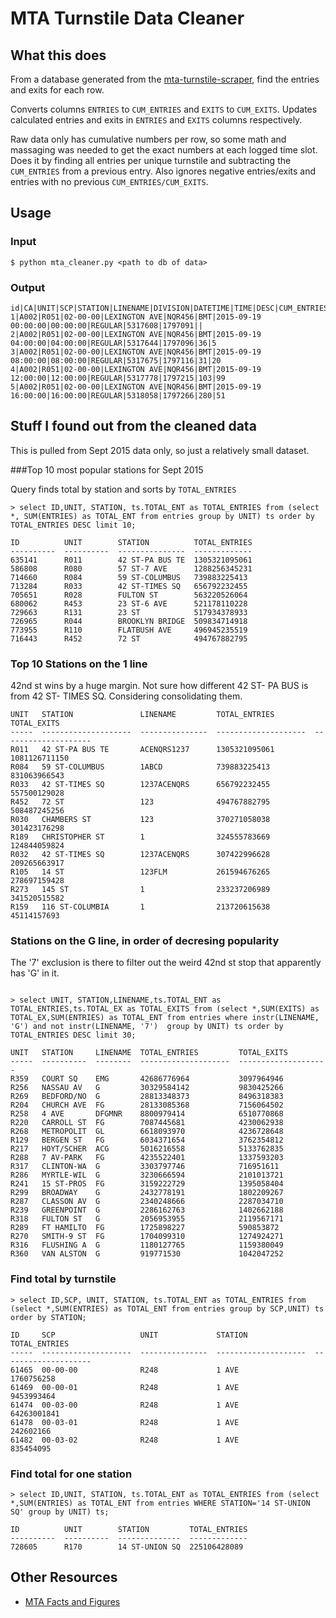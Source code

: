# MTA Turnstile Data Cleaner


## What this does
From a database generated from the [mta-turnstile-scraper](https://github.com/piratefsh/mta-turnstile-scraper), find the entries and exits for each row. 

Converts columns `ENTRIES` to `CUM_ENTRIES` and `EXITS` to `CUM_EXITS`. Updates calculated entries and exits in `ENTRIES` and `EXITS` columns respectively.

Raw data only has cumulative numbers per row, so some math and massaging was needed to get the exact numbers at each logged time slot. Does it by finding all entries per unique turnstile and subtracting the `CUM_ENTRIES` from a previous entry. Also ignores negative entries/exits and entries with no previous `CUM_ENTRIES/CUM_EXITS`.

## Usage

### Input

```
$ python mta_cleaner.py <path to db of data>
```

### Output

```
id|CA|UNIT|SCP|STATION|LINENAME|DIVISION|DATETIME|TIME|DESC|CUM_ENTRIES|CUM_EXITS|ENTRIES|EXITS
1|A002|R051|02-00-00|LEXINGTON AVE|NQR456|BMT|2015-09-19 00:00:00|00:00:00|REGULAR|5317608|1797091||
2|A002|R051|02-00-00|LEXINGTON AVE|NQR456|BMT|2015-09-19 04:00:00|04:00:00|REGULAR|5317644|1797096|36|5
3|A002|R051|02-00-00|LEXINGTON AVE|NQR456|BMT|2015-09-19 08:00:00|08:00:00|REGULAR|5317675|1797116|31|20
4|A002|R051|02-00-00|LEXINGTON AVE|NQR456|BMT|2015-09-19 12:00:00|12:00:00|REGULAR|5317778|1797215|103|99
5|A002|R051|02-00-00|LEXINGTON AVE|NQR456|BMT|2015-09-19 16:00:00|16:00:00|REGULAR|5318058|1797266|280|51
```


## Stuff I found out from the cleaned data

This is pulled from Sept 2015 data only, so just a relatively small dataset.


###Top 10 most popular stations for Sept 2015

Query finds total by station and sorts by `TOTAL_ENTRIES`

```
> select ID,UNIT, STATION, ts.TOTAL_ENT as TOTAL_ENTRIES from (select *, SUM(ENTRIES) as TOTAL_ENT from entries group by UNIT) ts order by TOTAL_ENTRIES DESC limit 10;

ID          UNIT        STATION          TOTAL_ENTRIES
----------  ----------  ---------------  -------------
635141      R011        42 ST-PA BUS TE  1305321095061
586808      R080        57 ST-7 AVE      1288256345231
714660      R084        59 ST-COLUMBUS   739883225413 
713284      R033        42 ST-TIMES SQ   656792232455 
705651      R028        FULTON ST        563220526064 
680062      R453        23 ST-6 AVE      521178110228 
729663      R131        23 ST            517934378933 
726965      R044        BROOKLYN BRIDGE  509834714918 
773955      R110        FLATBUSH AVE     496945235519 
716443      R452        72 ST            494767882795 
```

### Top 10 Stations on the 1 line

42nd st wins by a huge margin. Not sure how different 42 ST- PA BUS is from 42 ST- TIMES SQ. Considering consolidating them.

```
UNIT   STATION               LINENAME         TOTAL_ENTRIES         TOTAL_EXITS         
-----  --------------------  ---------------  --------------------  --------------------
R011   42 ST-PA BUS TE       ACENQRS1237      1305321095061         1081126711150       
R084   59 ST-COLUMBUS        1ABCD            739883225413          831063966543        
R033   42 ST-TIMES SQ        1237ACENQRS      656792232455          557500129028        
R452   72 ST                 123              494767882795          508487245256        
R030   CHAMBERS ST           123              370271058038          301423176298        
R189   CHRISTOPHER ST        1                324555783669          124844059824        
R032   42 ST-TIMES SQ        1237ACENQRS      307422996628          209265663917        
R105   14 ST                 123FLM           261594676265          278697159428        
R273   145 ST                1                233237206989          341520515582        
R159   116 ST-COLUMBIA       1                213720615638          45114157693
```

### Stations on the G line, in order of decresing popularity

The '7' exclusion is there to filter out the weird 42nd st stop that apparently has 'G' in it.

```

> select UNIT, STATION,LINENAME,ts.TOTAL_ENT as TOTAL_ENTRIES,ts.TOTAL_EX as TOTAL_EXITS from (select *,SUM(EXITS) as TOTAL_EX,SUM(ENTRIES) as TOTAL_ENT from entries where instr(LINENAME, 'G') and not instr(LINENAME, '7')  group by UNIT) ts order by TOTAL_ENTRIES DESC limit 30;

UNIT   STATION     LINENAME  TOTAL_ENTRIES         TOTAL_EXITS         
-----  ----------  --------  --------------------  --------------------
R359   COURT SQ    EMG       42686776964           3097964946          
R256   NASSAU AV   G         30329584142           9830425266          
R269   BEDFORD/NO  G         28813348373           8496318383          
R204   CHURCH AVE  FG        28133085368           7156064502          
R258   4 AVE       DFGMNR    8800979414            6510770868          
R220   CARROLL ST  FG        7087445681            4230062938          
R268   METROPOLIT  GL        6618093970            4236728648          
R129   BERGEN ST   FG        6034371654            3762354812          
R217   HOYT/SCHER  ACG       5016216558            5133762835          
R288   7 AV-PARK   FG        4235522401            1337593203          
R317   CLINTON-WA  G         3303797746            716951611           
R286   MYRTLE-WIL  G         3230666594            2101013721          
R241   15 ST-PROS  FG        3159222729            1395058404          
R299   BROADWAY    G         2432778191            1802209267          
R287   CLASSON AV  G         2340248666            2287034710          
R239   GREENPOINT  G         2286162763            1402662188          
R318   FULTON ST   G         2056953955            2119567171          
R289   FT HAMILTO  FG        1725898227            590853872           
R270   SMITH-9 ST  FG        1704099310            1274924271          
R316   FLUSHING A  G         1180127765            1159380049          
R360   VAN ALSTON  G         919771530             1042047252
```

### Find total by turnstile

```
> select ID,SCP, UNIT, STATION, ts.TOTAL_ENT as TOTAL_ENTRIES from (select *,SUM(ENTRIES) as TOTAL_ENT from entries group by SCP,UNIT) ts order by STATION;

ID     SCP                   UNIT             STATION               TOTAL_ENTRIES       
-----  --------------------  ---------------  --------------------  --------------------
61465  00-00-00              R248             1 AVE                 1760756258          
61469  00-00-01              R248             1 AVE                 9453993464          
61474  00-03-00              R248             1 AVE                 64263001841         
61478  00-03-01              R248             1 AVE                 242602166           
61482  00-03-02              R248             1 AVE                 835454095  
```

### Find total for one station

```
> select ID,UNIT, STATION, ts.TOTAL_ENT as TOTAL_ENTRIES from (select *,SUM(ENTRIES) as TOTAL_ENT from entries WHERE STATION='14 ST-UNION SQ' group by UNIT) ts;

ID          UNIT        STATION         TOTAL_ENTRIES
----------  ----------  --------------  -------------
728605      R170        14 ST-UNION SQ  225106428089 
```


## Other Resources
* [MTA Facts and Figures](http://web.mta.info/nyct/facts/ffsubway.htm)